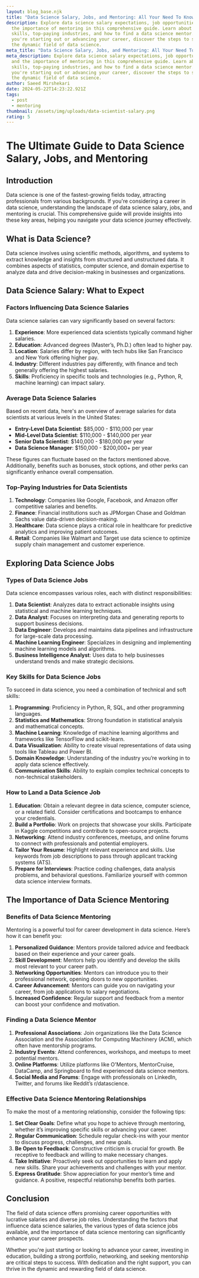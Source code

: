 ```yaml
---
layout: blog_base.njk
title: "Data Science Salary, Jobs, and Mentoring: All Your Need To Know"
description: Explore data science salary expectations, job opportunities, and
  the importance of mentoring in this comprehensive guide. Learn about key
  skills, top-paying industries, and how to find a data science mentor. Whether
  you're starting out or advancing your career, discover the steps to succeed in
  the dynamic field of data science.
meta_title: "Data Science Salary, Jobs, and Mentoring: All Your Need To Know"
meta_description: Explore data science salary expectations, job opportunities,
  and the importance of mentoring in this comprehensive guide. Learn about key
  skills, top-paying industries, and how to find a data science mentor. Whether
  you're starting out or advancing your career, discover the steps to succeed in
  the dynamic field of data science.
author: Saeed Mirshekari
date: 2024-05-22T14:23:22.921Z
tags:
  - post
  - mentoring
thumbnail: /assets/img/uploads/data-scientist-salary.png
rating: 5
---
```

# The Ultimate Guide to Data Science Salary, Jobs, and Mentoring

## Introduction

Data science is one of the fastest-growing fields today, attracting professionals from various backgrounds. If you're considering a career in data science, understanding the landscape of data science salary, jobs, and mentoring is crucial. This comprehensive guide will provide insights into these key areas, helping you navigate your data science journey effectively.

## What is Data Science?

Data science involves using scientific methods, algorithms, and systems to extract knowledge and insights from structured and unstructured data. It combines aspects of statistics, computer science, and domain expertise to analyze data and drive decision-making in businesses and organizations.

## Data Science Salary: What to Expect

### Factors Influencing Data Science Salaries

Data science salaries can vary significantly based on several factors:

1. **Experience**: More experienced data scientists typically command higher salaries.
2. **Education**: Advanced degrees (Master’s, Ph.D.) often lead to higher pay.
3. **Location**: Salaries differ by region, with tech hubs like San Francisco and New York offering higher pay.
4. **Industry**: Different industries pay differently, with finance and tech generally offering the highest salaries.
5. **Skills**: Proficiency in specific tools and technologies (e.g., Python, R, machine learning) can impact salary.

### Average Data Science Salaries

Based on recent data, here's an overview of average salaries for data scientists at various levels in the United States:

- **Entry-Level Data Scientist**: $85,000 - $110,000 per year
- **Mid-Level Data Scientist**: $110,000 - $140,000 per year
- **Senior Data Scientist**: $140,000 - $180,000 per year
- **Data Science Manager**: $150,000 - $200,000+ per year

These figures can fluctuate based on the factors mentioned above. Additionally, benefits such as bonuses, stock options, and other perks can significantly enhance overall compensation.

### Top-Paying Industries for Data Scientists

1. **Technology**: Companies like Google, Facebook, and Amazon offer competitive salaries and benefits.
2. **Finance**: Financial institutions such as JPMorgan Chase and Goldman Sachs value data-driven decision-making.
3. **Healthcare**: Data science plays a critical role in healthcare for predictive analytics and improving patient outcomes.
4. **Retail**: Companies like Walmart and Target use data science to optimize supply chain management and customer experience.

## Exploring Data Science Jobs

### Types of Data Science Jobs

Data science encompasses various roles, each with distinct responsibilities:

1. **Data Scientist**: Analyzes data to extract actionable insights using statistical and machine learning techniques.
2. **Data Analyst**: Focuses on interpreting data and generating reports to support business decisions.
3. **Data Engineer**: Develops and maintains data pipelines and infrastructure for large-scale data processing.
4. **Machine Learning Engineer**: Specializes in designing and implementing machine learning models and algorithms.
5. **Business Intelligence Analyst**: Uses data to help businesses understand trends and make strategic decisions.

### Key Skills for Data Science Jobs

To succeed in data science, you need a combination of technical and soft skills:

1. **Programming**: Proficiency in Python, R, SQL, and other programming languages.
2. **Statistics and Mathematics**: Strong foundation in statistical analysis and mathematical concepts.
3. **Machine Learning**: Knowledge of machine learning algorithms and frameworks like TensorFlow and scikit-learn.
4. **Data Visualization**: Ability to create visual representations of data using tools like Tableau and Power BI.
5. **Domain Knowledge**: Understanding of the industry you’re working in to apply data science effectively.
6. **Communication Skills**: Ability to explain complex technical concepts to non-technical stakeholders.

### How to Land a Data Science Job

1. **Education**: Obtain a relevant degree in data science, computer science, or a related field. Consider certifications and bootcamps to enhance your credentials.
2. **Build a Portfolio**: Work on projects that showcase your skills. Participate in Kaggle competitions and contribute to open-source projects.
3. **Networking**: Attend industry conferences, meetups, and online forums to connect with professionals and potential employers.
4. **Tailor Your Resume**: Highlight relevant experience and skills. Use keywords from job descriptions to pass through applicant tracking systems (ATS).
5. **Prepare for Interviews**: Practice coding challenges, data analysis problems, and behavioral questions. Familiarize yourself with common data science interview formats.

## The Importance of Data Science Mentoring

### Benefits of Data Science Mentoring

Mentoring is a powerful tool for career development in data science. Here’s how it can benefit you:

1. **Personalized Guidance**: Mentors provide tailored advice and feedback based on their experience and your career goals.
2. **Skill Development**: Mentors help you identify and develop the skills most relevant to your career path.
3. **Networking Opportunities**: Mentors can introduce you to their professional network, opening doors to new opportunities.
4. **Career Advancement**: Mentors can guide you on navigating your career, from job applications to salary negotiations.
5. **Increased Confidence**: Regular support and feedback from a mentor can boost your confidence and motivation.

### Finding a Data Science Mentor

1. **Professional Associations**: Join organizations like the Data Science Association and the Association for Computing Machinery (ACM), which often have mentorship programs.
2. **Industry Events**: Attend conferences, workshops, and meetups to meet potential mentors.
3. **Online Platforms**: Utilize platforms like O'Mentors, MentorCruise, DataCamp, and Springboard to find experienced data science mentors.
4. **Social Media and Forums**: Engage with professionals on LinkedIn, Twitter, and forums like Reddit’s r/datascience.

### Effective Data Science Mentoring Relationships

To make the most of a mentoring relationship, consider the following tips:

1. **Set Clear Goals**: Define what you hope to achieve through mentoring, whether it’s improving specific skills or advancing your career.
2. **Regular Communication**: Schedule regular check-ins with your mentor to discuss progress, challenges, and new goals.
3. **Be Open to Feedback**: Constructive criticism is crucial for growth. Be receptive to feedback and willing to make necessary changes.
4. **Take Initiative**: Proactively seek out opportunities to learn and apply new skills. Share your achievements and challenges with your mentor.
5. **Express Gratitude**: Show appreciation for your mentor’s time and guidance. A positive, respectful relationship benefits both parties.

## Conclusion

The field of data science offers promising career opportunities with lucrative salaries and diverse job roles. Understanding the factors that influence data science salaries, the various types of data science jobs available, and the importance of data science mentoring can significantly enhance your career prospects.

Whether you're just starting or looking to advance your career, investing in education, building a strong portfolio, networking, and seeking mentorship are critical steps to success. With dedication and the right support, you can thrive in the dynamic and rewarding field of data science.
